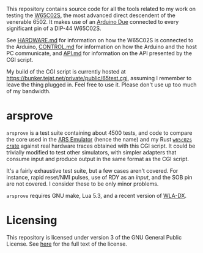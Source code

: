 This repository contains source code for all the tools related to my work on testing the [W65C02S](https://www.mouser.com/new/westerndesigncenter/wdc-w65c02s/), the most advanced direct descendent of the venerable 6502. It makes use of an [Arduino Due](https://store.arduino.cc/usa/arduino-due) connected to every significant pin of a DIP-44 W65C02S.

See [HARDWARE.md](HARDWARE.md) for information on how the W65C02S is connected to the Arduino, [CONTROL.md](CONTROL.md) for information on how the Arduino and the host PC communicate, and [API.md](API.md) for information on the API presented by the CGI script.

My build of the CGI script is currently hosted at <https://bunker.tejat.net/private/public/65test.cgi>, assuming I remember to leave the thing plugged in. Feel free to use it. Please don't use up too much of my bandwidth.

# arsprove

`arsprove` is a test suite containing about 4500 tests, and code to compare the core used in the [ARS Emulator](https://github.com/SolraBizna/ars-emu) (hence the name) and my Rust [`w65c02s` crate](https://crates.io/crates/w65c02s) against real hardware traces obtained with this CGI script. It could be trivially modified to test other simulators, with simpler adapters that consume input and produce output in the same format as the CGI script.

It's a fairly exhaustive test suite, but a few cases aren't covered. For instance, rapid reset/NMI pulses, use of RDY as an *input*, and the SOB pin are not covered. I consider these to be only minor problems.

`arsprove` requires GNU make, Lua 5.3, and a recent version of [WLA-DX](https://github.com/vhelin/wla-dx/).

# Licensing

This repository is licensed under version 3 of the GNU General Public License. See [here](LICENSE.md) for the full text of the license.
